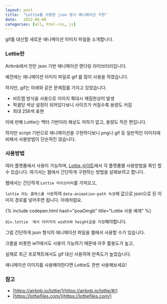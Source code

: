 ```yaml
---
layout: post
title:  "Lottie를 사용한 json 형식 애니메이션 구현"
date:   2022-06-08
categories: [all, html-css, js]
---
```

gif를 대신할 새로운 애니메이션 이미지 파일을 소개합니다.

### Lottie란

Airbnb에서 만든 json 기반 애니메이션 랜더링 라이브러리입니다.

예전에는 애니메이션 이미지 파일로 gif 를 많이 사용을 하였습니다.

하지만, gif는 아래와 같은 문제점를 가지고 있었습니다.

- 비트맵 방식을 사용으로 이미지 확대시 깨짐현상이 발생
- 픽셀당 색상 설정이 되어있다보니 사이즈가 커질수록 용량도 커짐
- 최대 256색 표현

이에 반해 Lottie는 백터 기반이라 해상도 저하가 없고, 용량도 작은 편입니다.

하지만 script 기반으로 애니메이션을 구현하다보니 png나 gif 등 일반적인 이미지에 비해서 사용방법이 단순하진 않습니다.
<br>

### 사용방법

여러 플랫폼에서 사용이 가능하며,  [Lottie 사이트](https://www.notion.so/Lottie-json-a10fcd2330ff413c934d8173529a99ed)에서 각 플랫폼별 사용방법을 확인 할 수 있습니다. 여기서는 웹에서 간단하게 구현하는 방법을 살펴보려고 합니다.

웹에서는 간단하게 `Lottie 라이브러리`를 가져오고,

`lottie 라는 클래스를 사용`하여 `data-animation-path 속성`에 값으로 json으로 된 이미지 경로를 넣어주면 됩니다. 아래처럼요.

{% include codepen.html hash="poaOmgb" title="Lottie 사용 예제" %}


`div.lottie  에서 이미지의 width와 height값을 지정`해야합니다.

그럼 간단하게 json 형식의 애니메이션 파일을 웹에서 사용할 수가 있습니다.

크롬을 비롯한 ie11에서도 사용이 가능하기 때문에 아주 활용도가 높고,

실제로 최근 프로젝트에서도 gif 대신 사용하여 만족도가 높았습니다.

애니메이션 이미지를 사용해야한다면 Lottie도 한번 사용해보세요!

### 참고

- [https://airbnb.io/lottie/](https://airbnb.io/lottie/#/)
- [https://lottiefiles.com/](https://lottiefiles.com/)
